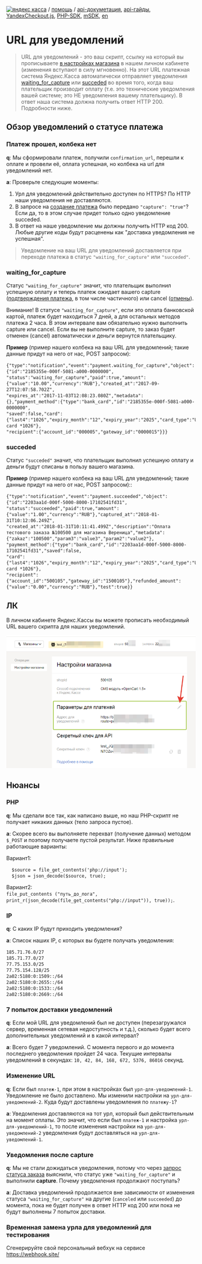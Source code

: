 [![яндекс касса](/i/yakassalogo.png "Яндекс Касса")](https://kassa.yandex.ru) / [помощь](https://yandex.ru/support/checkout/) / [api-докуметация](https://kassa.yandex.ru/docs/checkout-api/#api-yandex-kassy), [api-гайды](https://kassa.yandex.ru/docs/guides/#bystryj-start), [YandexCheckout.js](https://kassa.yandex.ru/docs/checkout-js/#yandexcheckout-js), [PHP-SDK](https://github.com/yandex-money/yandex-checkout-sdk-php), [mSDK](https://kassa.yandex.ru/docs/client-sdks/#mobil-nye-sdk), [en](https://checkout.yandex.com/docs/checkout-api/#using-the-api)

URL для уведомлений
===================

> URL для уведомлений - это ваш cкрипт, ссылку на который вы прописываете [в настройках магазина](#%D0%9B%D0%9A) в нашем личном кабинете (изменения вступают в силу мгновенно). На этот URL платежная система Яндекс.Касса автоматически отправляет уведомления [waiting_for_capture](#waiting_for_capture) или [succeded](#succeded) во время того, когда ваш плательщик производит оплату (т.е. это технические уведомления вашей системе; это НЕ уведомления вашему плательщику). В ответ наша система должна получить ответ HTTP 200. Подробности ниже.

## Обзор уведомлений о статусе платежа

### Платеж прошел, колбека нет

**q**: Мы сформировали платеж, получили `confirmation_url`, перешли к оплате и провели её, оплата успешная, но колбека на url для уведомлений нет.

**a**: Проверьте следующие моменты:
1. Урл для уведомлений действительно доступен по HTTPS? По HTTP наши уведомления не доставляются.
2. В запросе на [создание платежа](https://kassa.yandex.ru/docs/checkout-api/#sozdanie-platezha) было передано `"capture": "true"`? Если да, то в этом случае придет только одно уведомление succeded.
3. В ответ на наше уведомление мы должны получить HTTP код 200. Любые другие коды будут расценены как "доставка уведомления не успешная".

> Уведомление на ваш URL для уведомлений доставляется при переходе платежа в статус `"waiting_for_capture"` или `"succeded"`.

### waiting_for_capture

Статус `"waiting_for_capture"` значит, что плательщик выполнил успешную оплату и теперь платеж ожидает вашего capture ([подтверждения платежа](https://kassa.yandex.ru/docs/checkout-api/#podtwerzhdenie-platezha), в том числе частичного) или cancel ([отмены](https://kassa.yandex.ru/docs/checkout-api/#otmena-platezha)).

Внимание! В статусе `"waiting_for_capture"`, если это оплата банковской картой, платеж будет находиться 7 дней, а для остальных методов платежа 2 часа. В этом интервале вам обязательно нужно выполнить capture или cancel. Если вы не выполните capture, то заказ будет отменен (cancel) автоматически и деньги вернутся плательщику.

**Пример** (пример нашего колбека на ваш URL для уведомлений; такие данные придут на него от нас, POST запросом):
```
{"type":"notification","event":"payment.waiting_for_capture","object":{"id":"2185355e-000f-5081-a000-0000000",
"status":"waiting_for_capture","paid":true,"amount":{"value":"10.00","currency":"RUB"},"created_at":"2017-09-27T12:07:58.702Z",
"expires_at":"2017-11-03T12:08:23.080Z","metadata":{},"payment_method":{"type":"bank_card","id":"2185355e-000f-5081-a000-0000000",
"saved":false,"card":{"last4":"1026","expiry_month":"12","expiry_year":"2025","card_type":"Unknown"},"title":"Bank card *1026"},
"recipient":{"account_id":"000005","gateway_id":"0000015"}}}
```

### succeded

Статус `"succeded"` значит, что плательщик выполнил успешную оплату и деньги будут списаны в пользу вашего магазина.

**Пример** (пример нашего колбека на ваш URL для уведомлений; такие данные придут на него от нас, POST запросом)::
```
{"type":"notification","event":"payment.succeeded","object":{"id":"2203aa1d-000f-5000-8000-17102541fd31",
"status":"succeeded","paid":true,"amount":{"value":"1.00","currency":"RUB"},"captured_at":"2018-01-31T10:12:06.249Z",
"created_at":"2018-01-31T10:11:41.499Z","description":"Оплата тестового заказа №100500 для магазина Вереница","metadata":{"zakaz":"100500","param3":"value3","param2":"value2"},
"payment_method":{"type":"bank_card","id":"2203aa1d-000f-5000-8000-17102541fd31","saved":false,
"card":{"last4":"1026","expiry_month":"12","expiry_year":"2025","card_type":"Unknown"},"title":"Bank card *1026"},
"recipient":{"account_id":"500105","gateway_id":"1500105"},"refunded_amount":{"value":"0.00","currency":"RUB"},"test":true}}
```
## ЛК

В личном кабинете Яндекс.Кассы вы можете прописать необходимый URL вашего скрипта для наших уведомлений.

![url для уведомлений, в ЛК.Кассы](/checkout-api/api.notification.url.lk.png "url для уведомлений, в ЛК.Кассы")

## Нюансы

### PHP

**q**: Мы сделали все так, как написано выше, но наш PHP-скрипт не получает никаких данных (тело запроса пустое).

**a**: Скорее всего вы выполняете перехват (получение данных) методом `$_POST` и поэтому получаете пустой результат. Ниже правильные работающие варианты:

Вариант1:  
```
  $source = file_get_contents('php://input');
  $json = json_decode($source, true);
```

Вариант2:  
`file_put_contents ("путь_до_лога", print_r(json_decode(file_get_contents("php://input")), true));`.

<!--
### Perl, Content-Length

**q**: Делаем `read( STDIN, $buffer, $ENV{'CONTENT_LENGTH'} );`, но не получается.

**q**: В настоящий момент мы не передаем `Content-Length`. Есть постановка на модификацию протокола, но до этого момента, пожлалуйста, учитывайте, что в Header мы не передаем `Content-Length`.
-->
### IP

**q**: С каких IP будут приходить уведомления?

**a**: Список наших IP, с которых вы будете получать уведомления:
```
185.71.76.0/27
185.71.77.0/27
77.75.153.0/25
77.75.154.128/25
2a02:5180:0:1509::/64
2a02:5180:0:2655::/64
2a02:5180:0:1533::/64
2a02:5180:0:2669::/64
```
<!--
185.71.77.2
185.71.77.3
185.71.77.4
185.71.77.5
185.71.76.2
185.71.76.3
185.71.76.4
-->

### 7 попыток доставки уведомлений

**q**: Если мой URL для уведомлений был не доступен (перезагружался сервер, временная сетевая недоступность и т.д.), сколько будет всего дополнительных уведомлений и в какой интервал?

**a**: Всего будет 7 уведомлений. С момента первого и до момента последнего уведомления пройдет 24 часа. Текущие интервалы уведомлений в секундах: `10, 42, 84, 168, 672, 5376, 86016` секунд.

### Изменение URL

**q**: Если был `платеж-1`, при этом в настройках был `урл-для-уведомлений-1`. Уведомление не было доставлено. Мы изменили настройки на `урл-для-уведомлений-2`. Куда будут доставлены уведомления по `платежу-1`?

**a**: Уведомления доставляются на тот урл, который был действительным на момент оплаты. Это значит, что если был `платеж-1` и настройка `урл-для-уведомлений-1`, то после изменения настройки на `урл-для-уведомлений-2` уведомления будут доставляться на `урл-для-уведомлений-1`.

### Уведомления после capture

**q**: Мы не стали дожидаться уведомления, потому что через [запрос статуса заказа](https://kassa.yandex.ru/docs/checkout-api/#informaciq-o-platezhe) выяснили, что статус уже `"waiting_for_capture"` и выполнили **capture**. Почему уведомления продолжают поступать?

**a**: Доставка уведомлений продолжается вне зависимости от изменения статуса `"waiting_for_capture"` на другие (`canceled` или `succeeded`) до момента, пока не будет получен в ответ HTTP код 200 или пока не будут выполнены 7 попыток доставки.

### Временная замена урла для уведомлений для тестирования

Сгенерируйте свой персональный вебхук на сервисе https://webhook.site/

<!--
2all: если у мерч нет вебхука (он же урл для уведомлений), скажем, его еще надо сделать, а тестироваться уже хочется, можно использовать сервис https://webhook.site/

1. Заходим по урлу,
2. Нажимаем NEW URL, заполняем дефолтом (там в подсказках предлагается). Получаем уникальный урл.
3. Прописываем урл в тестовом магазине.
4. Получаем уведомления, открыв урл эти уведомления видны.

Например, система дала урл https://webhook.site/78164af0-367e-41d1-b7dc-623381bdc478
При платеже наш колбек виден
https://webhook.site/#/78164af0-367e-41d1-b7dc-623381bdc478/9ec54a73-0673-4872-8a06-a7844c7c887c/0
-->
